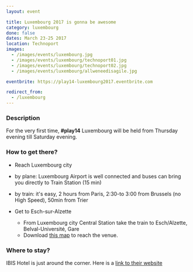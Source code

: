 ```yaml
---
layout: event

title: Luxembourg 2017 is gonna be awesome
category: luxembourg
done: false
dates: March 23-25 2017
location: Technoport
images:
  - /images/events/luxembourg.jpg
  - /images/events/luxembourg/technoport01.jpg
  - /images/events/luxembourg/technoport02.jpg
  - /images/events/luxembourg/allweneedisagile.jpg

eventbrite: https://play14-luxembourg2017.eventbrite.com

redirect_from:
  - /luxembourg
---
```


### Description
For the very first time,  **#play14** Luxembourg will be held from Thursday evening till Saturday evening.

### How to get there?
- Reach Luxembourg city 
 - by plane: Luxembourg Airport is well connected and buses can bring you directly to Train Station (15 min) 
 - by train: it's easy, 2 hours from Paris, 2:30-to 3:00 from Brussels (no High Speed), 50min from Trier 

- Get to Esch-sur-Alzette 
  - From Luxembourg city Central Station take the train to Esch/Alzette, Belval-Université, Gare 
  - Download [this map](http://www.technoport.lu/online/www/function/accessmap/54/contentContainer/236/2323/ENG/AccessMapEsch.pdf) to reach the venue.

### Where to stay?
IBIS Hotel is just around the corner. 
Here is a [link to their website](http://www.ibis.com/gb/hotel-7071-ibis-esch-belval/index.shtml)